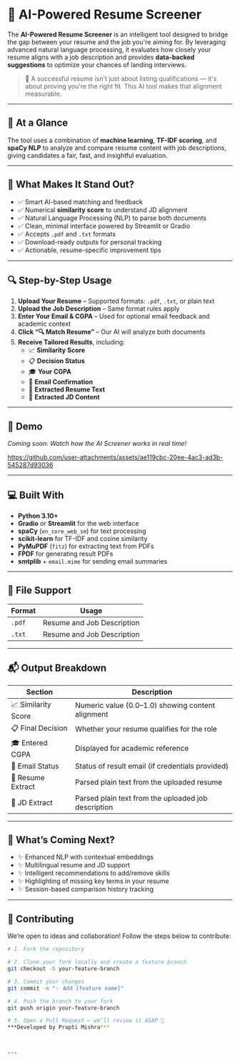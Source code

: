 # 📄 AI-Powered Resume Screener

The **AI-Powered Resume Screener** is an intelligent tool designed to bridge the gap between your resume and the job you're aiming for. By leveraging advanced natural language processing, it evaluates how closely your resume aligns with a job description and provides **data-backed suggestions** to optimize your chances of landing interviews.

> 🎯 A successful resume isn't just about listing qualifications — it's about proving you're the right fit. This AI tool makes that alignment measurable.

---

## 📌 At a Glance

The tool uses a combination of **machine learning**, **TF-IDF scoring**, and **spaCy NLP** to analyze and compare resume content with job descriptions, giving candidates a fair, fast, and insightful evaluation.

---

## 🌟 What Makes It Stand Out?

- ✅ Smart AI-based matching and feedback  
- ✅ Numerical **similarity score** to understand JD alignment  
- ✅ Natural Language Processing (NLP) to parse both documents  
- ✅ Clean, minimal interface powered by Streamlit or Gradio  
- ✅ Accepts `.pdf` and `.txt` formats  
- ✅ Download-ready outputs for personal tracking  
- ✅ Actionable, resume-specific improvement tips  

---

## 🔍 Step-by-Step Usage

1. **Upload Your Resume** – Supported formats: `.pdf`, `.txt`, or plain text  
2. **Upload the Job Description** – Same format rules apply  
3. **Enter Your Email & CGPA** – Used for optional email feedback and academic context  
4. **Click “🔍 Match Resume”** – Our AI will analyze both documents  
5. **Receive Tailored Results**, including:
   - 📈 **Similarity Score**
   - 📋 **Decision Status**
   - 🎓 **Your CGPA**
   - 📨 **Email Confirmation**
   - 📝 **Extracted Resume Text**
   - 📌 **Extracted JD Content**

---

## 🎥 Demo

<!-- Embed or link your demo video here if available -->
*Coming soon: Watch how the AI Screener works in real time!*

https://github.com/user-attachments/assets/ae119cbc-20ee-4ac3-ad3b-545287d93036


---

## 💻 Built With

- **Python 3.10+**  
- **Gradio** or **Streamlit** for the web interface  
- **spaCy** (`en_core_web_sm`) for text processing  
- **scikit-learn** for TF-IDF and cosine similarity  
- **PyMuPDF** (`fitz`) for extracting text from PDFs  
- **FPDF** for generating result PDFs  
- **smtplib** + `email.mime` for sending email summaries  

---

## 📂 File Support

| Format | Usage                  |
|--------|------------------------|
| `.pdf` | Resume and Job Description |
| `.txt` | Resume and Job Description |

---

## 📬 Output Breakdown

| Section              | Description                                          |
|----------------------|------------------------------------------------------|
| 📈 Similarity Score   | Numeric value (0.0–1.0) showing content alignment    |
| 📋 Final Decision     | Whether your resume qualifies for the role          |
| 🎓 Entered CGPA       | Displayed for academic reference                    |
| 📨 Email Status       | Status of result email (if credentials provided)    |
| 📝 Resume Extract     | Parsed plain text from the uploaded resume          |
| 📌 JD Extract         | Parsed plain text from the uploaded job description |

---

## 🚀 What’s Coming Next?

- ✨ Enhanced NLP with contextual embeddings  
- ✨ Multilingual resume and JD support  
- ✨ Intelligent recommendations to add/remove skills  
- ✨ Highlighting of missing key terms in your resume  
- ✨ Session-based comparison history tracking  

---

## 🤝 Contributing

We’re open to ideas and collaboration! Follow the steps below to contribute:

```bash
# 1. Fork the repository

# 2. Clone your fork locally and create a feature branch
git checkout -b your-feature-branch

# 3. Commit your changes
git commit -m "✨ Add [feature name]"

# 4. Push the branch to your fork
git push origin your-feature-branch

# 5. Open a Pull Request — we’ll review it ASAP 🎉
***Developed by Prapti Mishra***



---




